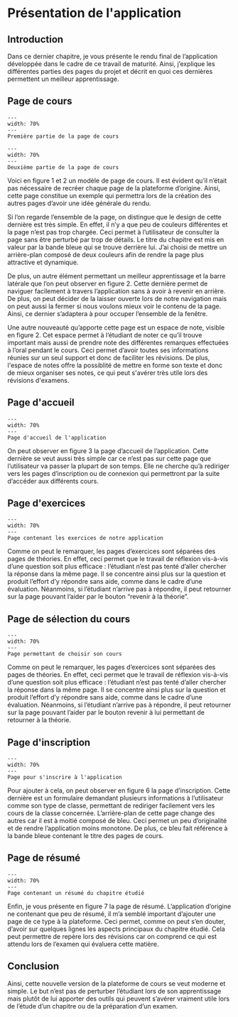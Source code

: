 # Présentation de l'application
## Introduction
Dans ce dernier chapitre, je vous présente le rendu final de l’application développée dans le cadre de ce travail de maturité. Ainsi, j’explique les différentes parties des pages du projet et décrit en quoi ces dernières permettent un meilleur apprentissage.  

## Page de cours
```{figure} images/coursepage1.png
---
width: 70%
---
Première partie de la page de cours
```

```{figure} images/coursepage2.png
---
width: 70%
---
Deuxième partie de la page de cours
```
Voici en figure 1 et 2 un modèle de page de cours. Il est évident qu’il n’était pas nécessaire de recréer chaque page de la plateforme d’origine. Ainsi, cette page constitue un exemple qui permettra lors de la création des autres pages d’avoir une idée générale du rendu.  

Si l’on regarde l’ensemble de la page, on distingue que le design de cette dernière est très simple. En effet, il n’y a que peu de couleurs différentes et la page n’est pas trop chargée. Ceci permet à l’utilisateur de consulter la page sans être perturbé par trop de détails. Le titre du chapitre est mis en valeur par la bande bleue qui se trouve derrière lui. J’ai choisi de mettre un arrière-plan composé de deux couleurs afin de rendre la page plus attractive et dynamique. 

De plus, un autre élément permettant un meilleur apprentissage et la barre latérale que l’on peut observer en figure 2. Cette dernière permet de naviguer facilement à travers l’application sans à avoir à revenir en arrière. De plus, on peut décider de la laisser ouverte lors de notre navigation mais on peut aussi la fermer si nous voulons mieux voir le contenu de la page. Ainsi, ce dernier s’adaptera à pour occuper l’ensemble de la fenêtre. 

Une autre nouveauté qu’apporte cette page est un espace de note, visible en figure 2. Cet espace permet à l’étudiant de noter ce qu’il trouve important mais aussi de prendre note des différentes remarques effectuées à l’oral pendant le cours. Ceci permet d’avoir toutes ses informations réunies sur un seul support et donc de faciliter les révisions. De plus, l'espace de notes offre la possiblité de mettre en forme son texte et donc de mieux organiser ses notes, ce qui peut s'avérer très utile lors des révisions d'examens.

## Page d'accueil

```{figure} images/index_tm.png
---
width: 70%
---
Page d'accueil de l'application
```
On peut observer en figure 3 la page d’accueil de l’application. Cette dernière se veut aussi très simple car ce n’est pas sur cette page que l’utilisateur va passer la plupart de son temps. Elle ne cherche qu’à rediriger vers les pages d’inscription ou de connexion qui permettront par la suite d’accéder aux différents cours. 

## Page d'exercices

```{figure} images/exercice_tm.png
---
width: 70%
---
Page contenant les exercices de notre application
```
Comme on peut le remarquer, les pages d’exercices sont séparées des pages de théories. En effet, ceci permet que le travail de réflexion vis-à-vis d’une question soit plus efficace : l’étudiant n’est pas tenté d’aller chercher la réponse dans la même page. Il se concentre ainsi plus sur la question et produit l’effort d’y répondre sans aide, comme dans le cadre d’une évaluation. Néanmoins, si l’étudiant n’arrive pas à répondre, il peut retourner sur la page pouvant l’aider par le bouton “revenir à la théorie”. 

## Page de sélection du cours

```{figure} images/listcourses.png
---
width: 70%
---
Page permettant de choisir son cours
```
Comme on peut le remarquer, les pages d’exercices sont séparées des pages de théories. En effet, ceci permet que le travail de réflexion vis-à-vis d’une question soit plus efficace : l’étudiant n’est pas tenté d’aller chercher la réponse dans la même page. Il se concentre ainsi plus sur la question et produit l’effort d’y répondre sans aide, comme dans le cadre d’une évaluation. Néanmoins, si l’étudiant n’arrive pas à répondre, il peut retourner sur la page pouvant l’aider par le bouton revenir à lui permettant de retourner à la théorie. 

## Page d'inscription

```{figure} images/signup.png
---
width: 70%
---
Page pour s'inscrire à l'application
```
Pour ajouter à cela, on peut observer en figure 6 la page d’inscription. Cette dernière est un formulaire demandant plusieurs informations à l’utilisateur comme son type de classe, permettant de rediriger facilement vers les cours de la classe concernée. L’arrière-plan de cette page change des autres car il est à moitié composé de bleu. Ceci permet un peu d’originalité et de rendre l’application moins monotone. De plus, ce bleu fait référence à la bande bleue contenant le titre des pages de cours. 

## Page de résumé

```{figure} images/resume_tm.png
---
width: 70%
---
Page contenant un résumé du chapitre étudié
```
Enfin, je vous présente en figure 7 la page de résumé. L’application d’origine ne contenant que peu de résumé, il m’a semblé important d’ajouter une page de ce type à la plateforme. Ceci permet, comme on peut s’en douter, d’avoir sur quelques lignes les aspects principaux du chapitre étudié. Cela peut permettre de repère lors des révisions car on comprend ce qui est attendu lors de l’examen qui évaluera cette matière. 

## Conclusion
Ainsi, cette nouvelle version de la plateforme de cours se veut moderne et simple. Le but n’est pas de perturber l’étudiant lors de son apprentissage mais plutôt de lui apporter des outils qui peuvent s’avérer vraiment utile lors de l’étude d’un chapitre ou de la préparation d’un examen. 